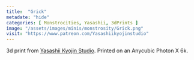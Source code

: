 ```yaml
---
title:  "Grick"
metadate: "hide"
categories: [ Monstrocities, Yasashii, 3dPrints ]
image: "/assets/images/minis/monstrosity/Grick.png"
visit: "https://www.patreon.com/Yasashiikyojinstudio"
---
```

3d print from [Yasashii Kyojin Studio](https://www.patreon.com/Yasashiikyojinstudio). 
Printed on an Anycubic Photon X 6k.
